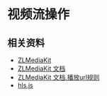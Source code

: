 # 视频流操作

## 相关资料

- [ZLMediaKit](一个基于C++11的高性能运营级流媒体服务框架)
- [ZLMediaKit 文档](https://github.com/ZLMediaKit/ZLMediaKit/wiki)
- [ZLMediaKit 文档.播放url规则](https://github.com/zlmediakit/ZLMediaKit/wiki/%E6%92%AD%E6%94%BEurl%E8%A7%84%E5%88%99)
- [hls.js](https://www.npmjs.com/package/hls.js)

